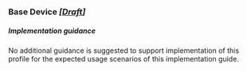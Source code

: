 ### Base Device *[[Draft](http://hl7.org/fhir/stu3/versions.html#maturity)]*

##### Implementation guidance
No additional guidance is suggested to support implementation of this profile for the expected usage scenarios of this implementation guide.

